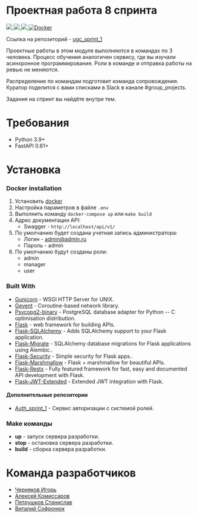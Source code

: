 # Проектная работа 8 спринта
<p align="left">
    <a href="https://www.python.org/" target="blank">
        <img src="https://img.shields.io/badge/Python-3776AB?style=for-the-badge&logo=python&logoColor=white" />
    </a>
    <a href="https://flask.palletsprojects.com/en/2.1.x/" target="blank">
        <img src="https://img.shields.io/badge/flask-%23000.svg?style=for-the-badge&logo=flask&logoColor=white"/>
    </a>
    <a href="https://redis.io/" target="blank">
        <img src="https://img.shields.io/badge/redis-%23DD0031.svg?&style=for-the-badge&logo=redis&logoColor=white"/>
    </a>
    <a href="https://docs.docker.com/" target="blank">
        <img alt="Docker" src="https://img.shields.io/badge/Docker-2CA5E0?style=for-the-badge&logo=docker&logoColor=white">
    </a>
</p>

Ссылка на репозиторий - [ugc_sprint_1](https://github.com/Gilions/ugc_sprint_1)

Проектные работы в этом модуле выполняются в командах по 3 человека. Процесс обучения аналогичен сервису, где вы изучали асинхронное программирование. Роли в команде и отправка работы на ревью не меняются.

Распределение по командам подготовит команда сопровождения. Куратор поделится с вами списками в Slack в канале #group_projects.

Задания на спринт вы найдёте внутри тем.


Требования
===

- Python 3.9+
- FastAPI 0.61+

Установка
===

### Docker installation
1. Установить [docker](https://docs.docker.com/engine/installation/)
2. Настройка параметров в файле `.env`
3. Выполнить команду `docker-compose up` или `make build`
4. Адрес документации API:
   * Swagger - `http://localhost/api/v1/`
5. По умолчанию будет создана учетная запись администратора:
    * Логин - admin@admin.ru
    * Пароль - admin
6. По умолчанию будут созданы роли:
    * admin
    * manager
    * user

### Built With

* [Gunicorn](https://docs.gunicorn.org/en/stable/) - WSGI HTTP Server for UNIX.
* [Gevent](http://www.gevent.org/) - Coroutine-based network library.
* [Psycopg2-binary](https://www.psycopg.org/) - PostgreSQL database adapter for Python -- C optimisation distribution.
* [Flask](https://fastapi.tiangolo.com/) - web framework for building APIs.
* [Flask-SQLAlchemy](https://flask-sqlalchemy.palletsprojects.com/en/2.x/) - Adds SQLAlchemy support to your Flask application.
* [Flask-Migrate](https://flask-migrate.readthedocs.io/en/latest/) - SQLAlchemy database migrations for Flask applications using Alembic..
* [Flask-Security](https://flask-security.readthedocs.io/en/3.0.0/) - Simple security for Flask apps..
* [Flask-Marshmallow](https://flask-marshmallow.readthedocs.io/en/latest/) - Flask + marshmallow for beautiful APIs.
* [Flask-Restx](https://flask-restx.readthedocs.io/en/latest/) - Fully featured framework for fast, easy and documented API development with Flask.
* [Flask-JWT-Extended](https://flask-jwt-extended.readthedocs.io/en/stable/) - Extended JWT integration with Flask.

#### Дополнительные репозитории
* [Auth_sprint_1](https://github.com/TimBerk/Auth_sprint_1) - Cервис авторизации с системой ролей.

### Make команды

* **up** - запуск сервера разработки.
* **stop** - остановка сервера разработки.
* **build** - сборка сервера разработки.

Команда разработчиков
===
* [Черняков Игорь](https://github.com/pychik)
* [Алексей Комиссаров](https://github.com/akomissarov2020)
* [Петрушков Станислав](https://github.com/warrinot)
* [Виталий Софронюк](https://github.com/Gilions)
